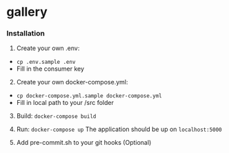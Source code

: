 # gallery

### Installation
1. Create your own .env:
- `cp .env.sample .env`
- Fill in the consumer key

2. Create your own docker-compose.yml:
- `cp docker-compose.yml.sample docker-compose.yml`
- Fill in local path to your /src folder

3. Build:
`docker-compose build`

4. Run:
`docker-compose up`
The application should be up on `localhost:5000`

5. Add pre-commit.sh to your git hooks (Optional)
